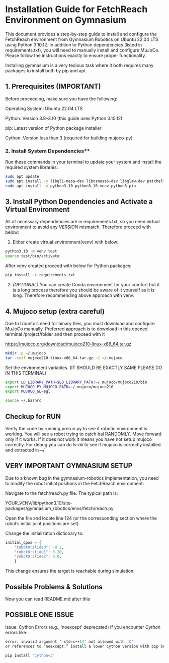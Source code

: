 # **Installation Guide for FetchReach Environment on Gymnasium**
This document provides a step-by-step guide to install and configure the FetchReach environment from Gymnasium Robotics on Ubuntu 22.04 LTS using Python 3.10.12. In addition to Python dependencies (listed in requirements.txt), you will need to manually install and configure MuJoCo. Please follow the instructions exactly to ensure proper functionality.

Installing gymnasium is a very tedious task where it both requires many packages to install both by pip and apt
## **1. Prerequisites (IMPORTANT)**
Before proceeding, make sure you have the following:

Operating System: Ubuntu 22.04 LTS

Python: Version 3.8–3.10 (this guide uses Python 3.10.12)

pip: Latest version of Python package installer

Cython: Version less than 3 (required for building mujoco-py)


### 2. Install System Dependencies**

Run these commands in your terminal to update your system and install the required system libraries:

```bash
sudo apt update
sudo apt install -y libgl1-mesa-dev libosmesa6-dev libglew-dev patchelf
sudo apt install -y python3.10 python3.10-venv python3-pip
```

## 3. Install Python Dependencies and Activate a Virtual Environment

All of necessary dependencies are in requirements.txt, so you need virtual environment to avoid any *VERSION* mismatch. Therefore proceed with below:

1. Either create virtual environment(venv) with below: 
```bash
python3.10 -m venv test
source test/bin/activate
```

After venv created proceed with below for Python packages:

```bash
pip install -r requirements.txt
```


2. *(OPTIONAL)* You can create Conda environment for your comfort but it is a long process therefore you should be aware of it yourself as it is long. Therefore recommending above approach with venv.


## 4. Mujoco setup (extra careful)



Due to Ubuntu’s need for binary files, you must download and configure MuJoCo manually. Preferred approach is to download in this opened terminal /project/folder and then proceed with it 

https://mujoco.org/download/mujoco210-linux-x86_64.tar.gz

```bash
mkdir -p ~/.mujoco
tar -xvzf mujoco210-linux-x86_64.tar.gz -C ~/.mujoco
```

Set the environment variables. (IT SHOULD BE EXACTLY SAME PLEASE DO IN THIS TERMINAL)
```bash
export LD_LIBRARY_PATH=$LD_LIBRARY_PATH:~/.mujoco/mujoco210/bin
export MUJOCO_PY_MUJOCO_PATH=~/.mujoco/mujoco210
export MUJOCO_GL=egl

source ~/.bashrc
```


## Checkup for RUN

Verify the code by running prerun.py to see if robotic environment is working. You will see a robot trying to catch bal RANDOMLY. Move forward only if it works. If it does not work it means you have not setup mujoco correctly. For debug you can do *ls-ali* to see if mujoco is correctly installed and extracted in ~/.

## VERY IMPORTANT GYMNASIUM SETUP
Due to a known bug in the gymnasium-robotics implementation, you need to modify the robot initial positions in the FetchReach environment:

Navigate to the fetch/reach.py file. The typical path is:

YOUR_VENV/lib/python3.10/site-packages/gymnasium_robotics/envs/fetch/reach.py

Open the file and locate line 124 (or the corresponding section where the robot’s initial joint positions are set).

Change the initialization dictionary to:

```python
initial_qpos = {
    "robot0:slide0": -0.2,
    "robot0:slide1": 0.20,
    "robot0:slide2": 0.0,
    }
```
This change ensures the target is reachable during simulation.

## Possible Problems & Solutions

Now you can read README.md after this 

##  POSSIBLE ONE ISSUE

Issue: Cython Errors (e.g., ‘noexcept’ deprecated)
If you encounter *Cython* errors like:
```csharp
error: invalid argument '-std=c++14' not allowed with 'C'
or references to “noexcept,” install a lower Cython version with pip below:
```
```bash
pip install "Cython<3"
```
